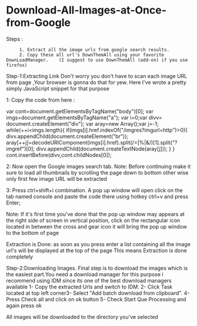 # Download-All-Images-at-Once-from-Google


Steps :

         1. Extract all the image urls from google search results.
         2. Copy these all url's DownThemAll using your favorite DownLoadManager.    (I suggest to use DownThemAll (add-on) if you use firefox)


 Step-1:Extracting Link 
Don't worry you don't have to scan each image URL from page ,Your browser is gonna do that  for yew. Here I've wrote a pretty simply JavaScript  snippet  for that purpose

1: Copy the code from here :

var cont=document.getElementsByTagName("body")[0];
var imgs=document.getElementsByTagName("a");
var i=0;var divv= document.createElement("div");
var aray=new Array();var j=-1;
while(++i<imgs.length){
    if(imgs[i].href.indexOf("/imgres?imgurl=http")>0){
      divv.appendChild(document.createElement("br"));
      aray[++j]=decodeURIComponent(imgs[i].href).split(/=|%|&/)[1].split("?imgref")[0];
      divv.appendChild(document.createTextNode(aray[j]));
    }
 }
cont.insertBefore(divv,cont.childNodes[0]);



2: Now open the Google images search tab.
Note: Before continuing make it sure to load all thumbnails by scrolling the page down to bottom other wise only first few image URL will be extracted

3: Press ctrl+shift+i combination. A pop up window will open click on the tab named console and paste
   the code there using hotkey ctrl+v and press Enter;


Note: If it's first time you've done that the pop up window may appears at the right side of screen in vertical position, click on the rectangular icon located in between the cross and gear icon it will bring the pop up window to the bottom of page

Extraction is Done: as soon as you press enter a list containing all the image url's will be
displayed at the top of the page This means Extraction is done completely


Step-2:Downloading Images.
Final step is to download the images which is the easiest part.You need a download manager for this purpose i recommend using IDM since its one of the best download managers available 1- Copy the extracted Urls and switch to IDM.
2- Click Task located at top left corner3- Select "Add batch download from clipboard".
4- Press Check all and click on ok button
5- Check Start Que Processing and again press ok


All images will be downloaded to the directory you've selected
